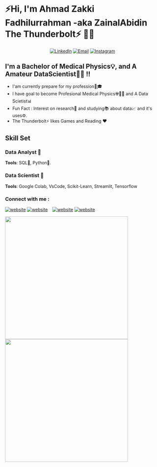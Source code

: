 # ⚡Hi, I'm Ahmad Zakki Fadhilurrahman -aka ZainalAbidin The Thunderbolt⚡ 👋😊 

<p align="center">
  <a href="https://www.linkedin.com/in/ahmad-zakki-f-29208128b"><img src="https://img.shields.io/badge/LinkedIn-Profile-blue?logo=linkedin" alt="LinkedIn"></a>
  <a href="mailto:ahmaedjk3@gmail.com"><img src="https://img.shields.io/badge/Email-Me-brightgreen?style=flat&logo=gmail"
  alt="Email"></a>
  <a href="https://www.instagram.com/ahmadzakkifadhilurrahman"><img src="https://img.shields.io/badge/Instagram-Follow%20Me-orange?style=flat&logo=instagram" alt="Instagram"></a>
</p>

## I'm a Bachelor of Medical Physics💡, and A Amateur DataScientist👨‍🎓 !!
- I'am currently prepare for my profession🧬🎓
- I have goal to become Profesional Medical Physics☢️🧑‍⚕️ and A Data Scietist📊
- Fun Fact : Interest on research🔬 and studying📚 about data📈 and it's uses⚙️.
- The Thunderbolt⚡ likes Games and Reading ❤️

## **Skill Set**

### Data Analyst 🚀
**Tools**: SQL📄, Python🐍.

### Data Scientist 🧰
**Tools**: Google Colab, VsCode, Scikit-Learn, Streamlit, Tensorflow

### Connect with me :
[![website](./img/linkedin-light.svg)](https://linkedin.com/in/ahmad-zakki-f-29208128b#gh-light-mode-only)
[![website](./img/linkedin-dark.svg)](https://linkedin.com/in/ahmad-zakki-f-29208128b#gh-dark-mode-only)
&nbsp;&nbsp;
[![website](./img/instagram-light.svg)](https://instagram.com/ahmadzakkifadhilurrahman#gh-light-mode-only)
[![website](./img/instagram-dark.svg)](https://instagram.com/ahmadzakkifadhilurrahman#gh-dark-mode-only)
&nbsp;&nbsp;

<p><img align="left" src="https://github-readme-stats.vercel.app/api/top-langs/?username=AhmadZakkiZainalAbidin&show_icons=true&layout=compact&theme=synthwave&hide=html,css" width = "400" height = "400"/></p>
<p><img align="center" src="https://github-readme-stats.vercel.app/api?username=AhmadZakkiZainalAbidin&show_icons=true&theme=synthwave" width = "400" height = "400"/></p>
